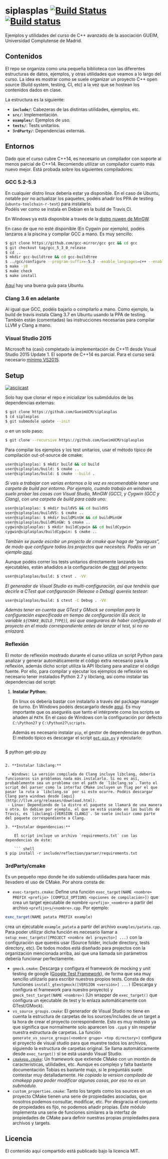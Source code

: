 # siplasplas [![Build Status](https://travis-ci.org/GueimUCM/siplasplas.svg?branch=master)](https://travis-ci.org/GueimUCM/siplasplas) [![Build status](https://ci.appveyor.com/api/projects/status/1rf604ixu7drh89t?svg=true)](https://ci.appveyor.com/project/Manu343726/siplasplas)

Ejemplos y utilidades del curso de C++ avanzado de la asociación GUEIM, Universidad Complutense de Madrid.

## Contenidos

El repo se organiza como una pequeña biblioteca con las diferentes estructuras de datos, ejemplos, y otras utilidades que veamos a lo largo del curso. La idea es mostrar como se suele organizar un proyecto C++ open source (Build system, testing, CI, etc) a la vez que se hostean los contenidos dados en clase.

La estructura es la siguiente:

 - **`include/`**: Cabezeras de las distintas utilidades, ejemplos, etc. 
 - **`src/`**: Implementación.
 - **`examples/`**: Ejemplos de uso.
 - **`tests/`**: Tests unitarios.
 - **`3rdParty/`**: Dependencias externas.

## Entornos

Dado que el curso cubre C++14, es necesario un compilador con soporte al menos parcial de C++14. Recomiendo utilizar un compilador cuanto más nuevo mejor. Está probada sobre los siguientes compiladores:

### GCC 5.2-5.3
En cualquier distro linux debería estar ya disponible. En el caso de Ubuntu, notable por no actualizar los paquetes, podéis añadir los PPA de testing (`ubuntu-toolchain-r-test`) para instalarlo.  
Podéis ver como se instala en Debian en la build de Travis CI.

En Windows ya está disponible a través de la [distro nuwen de MinGW](http://nuwen.net/mingw.html).

En caso de que no esté disponible (En Cygwin por ejemplo), podéis lanzaros a la piscina y compilar GCC a mano. Es muy sencillo:

``` bash
$ git clone https://github.com/gcc-mirror/gcc gcc && cd gcc
$ git checkout tag/gcc_5_3_0_release
$ cd ..
$ mkdir gcc-buildtree && cd gcc-buildtree
$ ../gcc/configure --program-suffix=-5.3 --enable_languages=c++ --enable-version-specific-runtime-libs
$ make -j8
$ make check
$ make install
```

[Aquí](http://eli.thegreenplace.net/2014/01/16/building-gcc-4-8-from-source-on-ubunu-12-04/) hay una buena guía para Ubuntu.

### Clang 3.6 en adelante

Al igual que GCC, podéis bajarlo o compilarlo a mano. Como ejemplo, la build de travis instala Clang 3.7 en Ubuntu usando la PPA de testing. También están (comentadas) las instrucciones necesarias para compilar LLVM y Clang a mano.

### Visual Studio 2015

Microsoft ha (casi) completado la implementación de C++11 desde Visual Studio 2015 Update 1.
El soporte de C++14 es parcial. Para el curso será necesario [mínimo VS2015](https://ci.appveyor.com/project/Manu343726/siplasplas/build/1.0.9).

## Setup

[![asciicast](https://asciinema.org/a/c13nlez3fhd86xdkicw7l6y8q.png)](https://asciinema.org/a/c13nlez3fhd86xdkicw7l6y8q)

Solo hay que clonar el repo e inicializar los submódulos de las dependencias externas:

``` bash
$ git clone https://github.com/GueimUCM/siplasplas
$ cd siplasplas
$ git submodule update --init
```

o en un solo paso:

``` bash
$ git clone --recursive https://github.com/GueimUCM/siplasplas
```

Para compilar los ejemplos y los test unitarios, usar el método típico de compilación out-of-source de cmake:

``` bash
user@siplasplas: $ mkdir build && cd build
user@siplasplas/build: $ cmake ..
user@siplasplas/build: $ cmake --build .
```

*Si vais a trabajar con varias entornos a la vez es recomendable tener una carpeta de build por entorno. Por ejemplo, cuando trabajo en windows suelo probar las cosas con Visual Studio, MinGW (GCC), y Cygwin (GCC y Clang), con una carpeta de build para cada uno:*

``` bash
user@siplasplas: $ mkdir buildVS && cd buildVS
user@siplasplas/buildVS: $ cmake ..
user@siplasplas: $ mkdir buildMinGW && cd buildMinGW
user@siplasplas/buildMinGW: $ cmake ..
cygwin@siplasplas: $ mkdir buildCygwin && cd buildCygwin
cygwin@siplasplas/buildCygwin: $ cmake ..
```

*También se puede escribir un projecto de cmake que haga de "paraguas", de modo que configure todos los projectos que necesiteis. Podéis ver un ejemplo [aquí](https://github.com/Manu343726/cpp-dod-tests).*

Aunque podéis correr los tests unitarios directamente lanzando los ejecutables, están añadidos a la configuración de [ctest](https://cmake.org/Wiki/CMake/Testing_With_CTest) del proyecto:

``` bash
user@siplasplas/build: $ ctest . -VV
```

*El generador de Visual Studio es multi-configuración, así que tendréis que decirle a CTest qué configuración (Release o Debug) queréis testear:*

``` bash
user@siplasplas/build: $ ctest -C Debug . -VV
```

*Además tener en cuenta que GTest y GMock se compilan para la configuración especificada en tiempo de configuración (Es decir, la variable `${CMAKE_BUILD_TYPE}`), así que aseguraros de haber configurado el proyecto en el modo correspondiente antes de lanzar el test, si no no enlazará.*

### Reflexión

El motor de reflexión mostrado durante el curso utiliza un script Python para analizar y generar automáticamente el código extra necesario para la reflexión, además dicho script utiliza la API libclang para analizar el código fuente.
Por ello, para compilar y ejecutar los ejemplos de reflexión es necesario tener instalados Python 2.7 y libclang, así como instalar las dependencias del script:

1. **Instalar Python:**

    En linux os debería bastar con instalarlo a través del package manager de turno. En Windows podéis descargarlo desde [aquí](https://www.python.org/downloads/). Es muy importante que os aseguréis que tanto el intérprete como los scripts se añaden al `PATH`. En el caso de Windows con la configuración por defecto `C:\Python27` y `C:\Python27\scripts`.

    Además es necesario instalar `pip`, el gestor de dependencias de python. El método típico es descargar el script [`get-pip.py`](https://bootstrap.pypa.io/get-pip.py) y ejecutarlo:

    ``` shell
$ python get-pip.py
```

2. **Instalar libclang:**

 - Windows: La versión compilada de Clang incluye libclang, debería funcionaros sin problemas nada más instalarlo. Si no es así, probablemente sea un problema con el path de `libclang.so`. Tanto el script del parser como la interfaz CMake incluyen un flag por el que pasar la ruta a `libclang.so` por si esto ocurre. Podéis descargar Clang para windows desde [aquí](http://llvm.org/releases/download.html).
 - Linux: Dependiendo de la distro el paquete se llamará de una manera u otra. En debian por ejemplo, el que se está usando en las builds de Travis, es `libclang1-[VERSION CLANG]`. Se suele incluir como parte del paquete correspondiente a Clang.

3. **Instalar dependencias:**

    El script incluye un archivo `requirements.txt` con las dependencias de éste:

    ``` shell
$ pip install -r include/reflection/parser/requirements.txt
```

### 3rdParty/cmake

Es un pequeño repo donde he ido subiendo utilidades para hacer más llevadero el uso de CMake. Por ahora consta de:

 - `exec-targets.cmake`: Define una función `exec_target(NAME <nombre> PREFIX <prefijo> [COMPILE_OPTIONS <opciones de compilación>])` que crea un target ejecutable de nombre `<prefijo>_<nombre>` a partir del archivo `<prefijo>s/<nombre>.cpp`. Por ejemplo:
 
 ``` cmake
 exec_target(NAME patata PREFIX example)
 ```
  
  crea un ejecutable `example_patata` a partir del archivo `examples/patata.cpp`. 
  Para poder utilizar dicha función es necesario llamar a `setup_exec_targets([PROJECT <nombre del proyecto>] ...)` con la configuración que queréis usar (Source folder, include directory, tests directory, etc). De todos modos está diseñado para projectos con la organización mencionada arriba, así que una llamada sin parámetros debería funcionar perfectamente.

 - `gmock.cmake`: Descarga y configura el framework de mocking y unit testing de google ([Google Test Framework](https://github.com/google/googletest)), de forma que sea muy sencillo utilizarlo para escribir nuestros propios tests. Consta de dos funciones `install_gtestgmock([VERSION <versión>] ...)` (Descarga y configura el framework para nuestro proyecto) y `gmock_test_target(NAME <nombre>)` (Un wrapper de `exec_target()` que configura un ejecutable de test y lo enlaza automáticamente con GTest/GMock).
 - `vs_source_groups.cmake`: El generador de Visual Studio no tiene en cuenta la estructura de carpetas de los sources/includes de un target a la hora de crear el proyecto correspondiente. Esto es muy molesto ya que significa que normalmente solo aparecen los `.cpp`s y sin respetar nuestra estructura de carpetas. La función `generate_vs_source_groups(<nombre grupo> <top directory>)` configura el proyecto de visual studio para que muestre todos los archivos, siguiendo la estructura de carpetas original. Se llama automáticamente desde `exec_target()` si se está usando Visual Studio.
 - [`cmakepp.cmake`](https://github.com/toeb/cmakepp): Un framework que extiende CMake con un montón de características, utilidades, etc. Aunque es complejo y falta bastante documentación Tobias es bastante majo, si le preguntáis suele contestar muy detalladamente. *He copiado la version compilada de cmakepp para poder modificar algunas cosas, por eso no es un submódulo.*
 - `custom_properties.cmake`: Tanto los targets como los sources en un proyecto CMake tienen una serie de propiedades asociadas, que nosotros podemos consultar, modificar, etc. Por desgracia el conjunto de propiedades es fijo, no podemos añadir propias. Éste módulo implementa una serie de funciones similares a la interfaz de propiedades de CMake para definir nuestras propias propiedades para archivos y targets.

## Licencia

El contenido aquí compartido está publicado bajo la licencia MIT.
